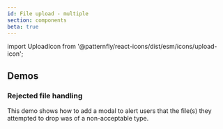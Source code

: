 ```yaml
---
id: File upload - multiple
section: components
beta: true
---
```


import UploadIcon from '@patternfly/react-icons/dist/esm/icons/upload-icon';

## Demos

### Rejected file handling

This demo shows how to add a modal to alert users that the file(s) they attempted to drop was of a non-acceptable type.

```ts file="./examples/MultipleFileUpload/MultipleFileUploadRejectedFile.tsx"
```
